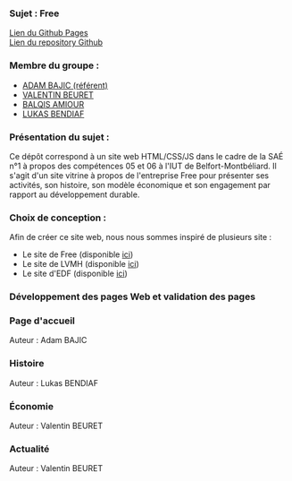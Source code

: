 ### Sujet : Free                   
[Lien du Github Pages](https://val-b04.github.io/Site_Free/)     
[Lien du repository Github](https://github.com/VAL-b04/Site_Free)  

### Membre du groupe :
- [ADAM BAJIC (référent)](mailto:adam.bajic@edu.univ-fcomte.fr?subject=SAE_1_05_06)
- [VALENTIN BEURET](mailto:valentin.beuret@edu.univ-fcomte.fr?subject=SAE_1_05_06)
- [BALQIS AMIOUR](mailto:balqis.amiour@edu.univ-fcomte.fr?subject=SAE_1_05_06)
- [LUKAS BENDIAF](mailto:lukas.bendiaf@edu.umlp.fr?subject=SAE_1_05_06)

### Présentation du sujet :  
Ce dépôt correspond à un site web HTML/CSS/JS dans le cadre de la SAÉ n°1 à propos des compétences 05 et 06 à l'IUT de Belfort-Montbéliard.
Il s'agit d'un site vitrine à propos de l'entreprise Free pour présenter ses activités, son histoire, son modèle économique et son engagement par rapport au développement durable.

### Choix de conception :  
Afin de créer ce site web, nous nous sommes inspiré de plusieurs site :
- Le site de Free (disponible [ici](https://www.free.fr/freebox/))
- Le site de LVMH (disponible [ici](https://www.lvmh.com/fr/))
- Le site d'EDF (disponible [ici](https://www.edfinvest.fr/))

### Développement des pages Web et validation des pages

### Page d'accueil 

Auteur : Adam BAJIC

### Histoire

Auteur : Lukas BENDIAF

### Économie

Auteur : Valentin BEURET

### Actualité

Auteur : Valentin BEURET




